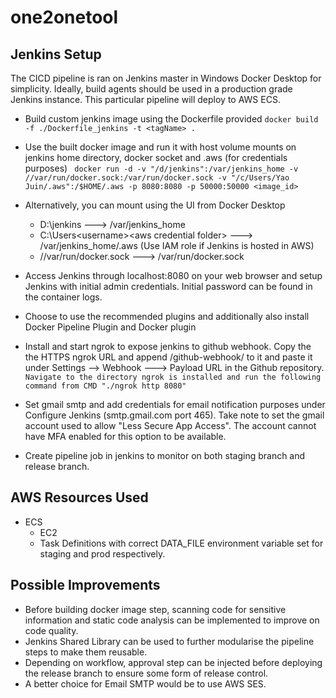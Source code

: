 # one2onetool

## Jenkins Setup

The CICD pipeline is ran on Jenkins master in Windows Docker Desktop for simplicity. Ideally, build agents should be used in a production grade Jenkins instance. This particular pipeline will deploy to AWS ECS.

- Build custom jenkins image using the Dockerfile provided
` docker build -f ./Dockerfile_jenkins -t <tagName> . `
- Use the built docker image and run it with host volume mounts on jenkins home directory, docker socket and .aws (for credentials purposes)
` docker run -d -v "/d/jenkins":/var/jenkins_home -v //var/run/docker.sock:/var/run/docker.sock -v "/c/Users/Yao Juin/.aws":/$HOME/.aws -p 8080:8080 -p 50000:50000 <image_id>`
- Alternatively, you can mount using the UI from Docker Desktop 
    - D:\jenkins ---> /var/jenkins_home
    - C:\Users\<username>\<aws credential folder> ---> /var/jenkins_home/.aws (Use IAM role if Jenkins is hosted in AWS)
    - //var/run/docker.sock ---> /var/run/docker.sock
 
- Access Jenkins through localhost:8080 on your web browser and setup Jenkins with initial admin credentials. Initial password can be found in the container logs.
- Choose to use the recommended plugins and additionally also install Docker Pipeline Plugin and Docker plugin
- Install and start ngrok to expose jenkins to github webhook. Copy the the HTTPS ngrok URL and append /github-webhook/ to it and paste it under Settings --> Webhook ---> Payload URL in    the Github repository.
`  Navigate to the directory ngrok is installed and run the following command from CMD "./ngrok http 8080" `
- Set gmail smtp and add credentials for email notification purposes under Configure Jenkins (smtp.gmail.com port 465). Take note to set the gmail account used to allow "Less Secure App Access". The account cannot have MFA enabled for this option to be available.
- Create pipeline job in jenkins to monitor on both staging branch and release branch. 

## AWS Resources Used

- ECS
    - EC2
    - Task Definitions with correct DATA_FILE environment variable set for staging and prod respectively.

## Possible Improvements

- Before building docker image step, scanning code for sensitive information and static code analysis can be implemented to improve on code quality.
- Jenkins Shared Library can be used to further modularise the pipeline steps to make them reusable.
- Depending on workflow, approval step can be injected before deploying the release branch to ensure some form of release control.
- A better choice for Email SMTP would be to use AWS SES.